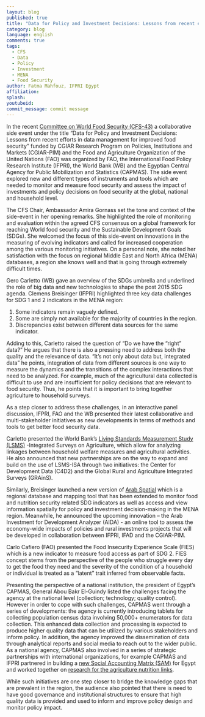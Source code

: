 ```yaml
---
layout: blog
published: true
title: "Data for Policy and Investment Decisions: Lessons from recent efforts in data management for improved food security"
category: blog
language: english
comments: true
tags: 
  - CFS
  - Data
  - Policy
  - Investment
  - MENA
  - Food Security
author: Fatma Mahfouz, IFPRI Egypt
affiliation: 
splash: 
youtubeid: 
commit_message: commit message
---
```

In the recent [Committee on World Food Security (CFS-43)](http://www.fao.org/cfs/cfs43/en/) a collaborative side event under the title “Data for Policy and Investment Decisions: Lessons from recent efforts in data management for improved food security” funded by CGIAR Research Program on Policies, Institutions and Markets (CGIAR-PIM) and the Food and Agriculture Organization of the United Nations (FAO) was organized by FAO, the International Food Policy Research Institute (IFPRI), the World Bank (WB) and the Egyptian Central Agency for Public Mobilization and Statistics (CAPMAS). The side event explored new and different types of instruments and tools which are needed to monitor and measure food security and assess the impact of investments and policy decisions on food security at the global, national and household level. 

The CFS Chair, Ambassador Amira Gornass set the tone and context of the side-event in her opening remarks.  She highlighted the role of monitoring and evaluation within the agreed CFS consensus on a global framework for reaching World food security and the Sustainable Development Goals (SDGs).  She welcomed the focus of this side-event on innovations in the measuring of evolving indicators and called for increased cooperation among the various monitoring initiatives.  On a personal note, she noted her satisfaction with the focus on regional Middle East and North Africa (MENA) databases, a region she knows well and that is going through extremely difficult times.

Gero Carletto (WB) gave an overview of the SDGs umbrella and underlined the role of big data and new technologies to shape the post 2015 SDG agenda. Clemens Breisinger (IFPRI) highlighted three key data challenges for SDG 1 and 2 indicators in the MENA region:

1. Some indicators remain vaguely defined.
2. Some are simply not available for the majority of countries in the region. 
3. Discrepancies exist between different data sources for the same indicator. 

Adding to this, Carletto raised the question of “Do we have the “right” data?” He argues that there is also a pressing need to address both the quality and the relevance of data. “It’s not only about data but, integrated data” he points, integration of data from different sources is one way to measure the dynamics and the transitions of the complex interactions that need to be analyzed. For example, much of the agricultural data collected is difficult to use and are insufficient for policy decisions that are relevant to food security. Thus, he points that it is important to bring together agriculture to household surveys.

As a step closer to address these challenges, in an interactive panel discussion, IFPRI, FAO and the WB presented their latest collaborative and multi-stakeholder initiatives as new developments in terms of methods and tools to get better food security data.

Carletto presented the World Bank’s [Living Standards Measurement Study (LSMS)](http://econ.worldbank.org/WBSITE/EXTERNAL/EXTDEC/EXTRESEARCH/EXTLSMS/0,,contentMDK:21610833~pagePK:64168427~piPK:64168435~theSitePK:3358997,00.html) -Integrated Surveys on Agriculture, which allow for analyzing linkages between household welfare measures and agricultural activities. He also announced that new partnerships are on the way to expand and build on the use of LSMS-ISA through two initiatives: the Center for Development Data (C4D2) and the Global Rural and Agriculture Integrated Surveys (GRAinS). 

Similarly, Breisinger launched a new version of [Arab Spatial](http://arabspatial.org/) which is a regional database and mapping tool that has been extended to monitor food and nutrition security related SDG indicators as well as access and view information spatially for policy and investment decision-making in the MENA region. Meanwhile, he announced the upcoming innovation – the Arab Investment for Development Analyzer (AIDA) - an online tool to assess the economy-wide impacts of policies and rural investments projects that will be developed in collaboration between IFPRI, IFAD and the CGIAR-PIM.

Carlo Cafiero (FAO) presented the Food Insecurity Experience Scale (FIES) which is a new indicator to measure food access as part of SDG 2. FIES concept stems from the perspective of the people who struggle every day to get the food they need and the severity of the condition of a household or individual is treated as a “latent” trait inferred from observable facts. 


Presenting the perspective of a national institution, the president of Egypt’s CAPMAS, General Abou Bakr El-Guindy listed the challenges facing the agency at the national level (collection; technology; quality control). However in order to cope with such challenges, CAPMAS went through a series of developments: the agency is currently introducing tablets for collecting population census data involving 50,000+ enumerators for data collection. This enhanced data collection and processing is expected to produce higher quality data that can be utilized by various stakeholders and inform policy. In addition, the agency improved the dissemination of data through analytical reports and social media to reach out to the wider public. As a national agency, CAPMAS also involved in a series of strategic partnerships with international organizations, for example CAPMAS and IFPRI partnered in building a [new Social Accounting Matrix (SAM)](http://egyptssp.ifpri.info/2016/11/03/publication-a-disaggregated-social-accounting-matrix-201011-for-policy-analysis-in-egypt/) for Egypt and worked together on [research for the agriculture nutrition links](http://egyptssp.ifpri.info/2016/06/16/coming-soon-ifpri-book-on-nutrition-and-economic-development-in-egypt/).

While such initiatives are one step closer to bridge the knowledge gaps that are prevalent in the region, the audience also pointed that there is need to have good governance and institutional structures to ensure that high quality data is provided and used to inform and improve policy design and monitor policy impact.